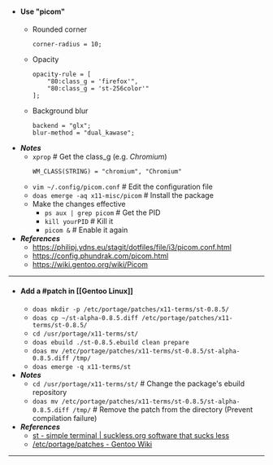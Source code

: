 - #### Use "picom"
    - Rounded corner
      ```
      corner-radius = 10;
      ```
    - Opacity
      ```
      opacity-rule = [
          "80:class_g = 'firefox'",
          "80:class_g = 'st-256color'"
      ];
      ```
    - Background blur
      ```
      backend = "glx";
      blur-method = "dual_kawase";
      ```
- ***Notes***
    - `xprop` # Get the class_g (e.g. *Chromium*)
      ```
      WM_CLASS(STRING) = "chromium", "Chromium"
      ```
	- `vim ~/.config/picom.conf` # Edit the configuration file
	- `doas emerge -aq x11-misc/picom` # Install the package
    - Make the changes effective
        - `ps aux | grep picom` # Get the PID
        - `kill yourPID` # Kill it
        - `picom &` # Enable it again
- ***References***
	- https://philipj.ydns.eu/stagit/dotfiles/file/i3/picom.conf.html
	- https://config.phundrak.com/picom.html
	- https://wiki.gentoo.org/wiki/Picom
- ---
- #### Add a #patch in [[Gentoo Linux]]
	- `doas mkdir -p /etc/portage/patches/x11-terms/st-0.8.5/`
	- `doas cp ~/st-alpha-0.8.5.diff /etc/portage/patches/x11-terms/st-0.8.5/`
	- `cd /usr/portage/x11-terms/st/`
	- `doas ebuild ./st-0.8.5.ebuild clean prepare`
	- `doas mv /etc/portage/patches/x11-terms/st-0.8.5/st-alpha-0.8.5.diff /tmp/`
	- `doas emerge -q x11-terms/st`
- ***Notes***
	- `cd /usr/portage/x11-terms/st/` # Change the package's ebuild repository
	- `doas mv /etc/portage/patches/x11-terms/st-0.8.5/st-alpha-0.8.5.diff /tmp/` # Remove the patch from the directory (Prevent compilation failure)
- ***References***
	- [st - simple terminal | suckless.org software that sucks less](https://st.suckless.org/patches/alpha/)
	- [/etc/portage/patches - Gentoo Wiki](https://wiki.gentoo.org/wiki//etc/portage/patches)
- ---
